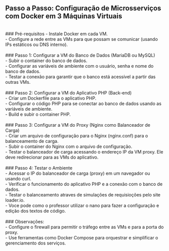 ## Passo a Passo: Configuração de Microsserviços com Docker em 3 Máquinas Virtuais
<br>
### Pré-requisitos
- Instale Docker em cada VM.<br>
- Configure a rede entre as VMs para que possam se comunicar (usando IPs estáticos ou DNS interno).<br>
<br>
### Passo 1: Configurar a VM do Banco de Dados (MariaDB ou MySQL)<br>
- Subir o container do banco de dados.<br>
- Configurar as variáveis de ambiente com o usuário, senha e nome do banco de dados.<br>
- Testar a conexão para garantir que o banco está acessível a partir das outras VMs.<br>
<br>
### Passo 2: Configurar a VM do Aplicativo PHP (Back-end)<br>
- Criar um Dockerfile para o aplicativo PHP.<br>
- Configurar o código PHP para se conectar ao banco de dados usando as variáveis de ambiente.<br>
- Build e subir o container PHP.<br>
<br>
### Passo 3: Configurar a VM do Proxy (Nginx como Balanceador de Carga)<br>
- Criar um arquivo de configuração para o Nginx (nginx.conf) para o balanceamento de carga.<br>
- Subir o container do Nginx com o arquivo de configuração.<br>
- Testar o balanceador de carga acessando o endereço IP da VM proxy. Ele deve redirecionar para as VMs do aplicativo.<br>
<br>
### Passo 4: Testar o Ambiente<br>
- Acessar o IP do balanceador de carga (proxy) em um navegador ou usando curl.<br>
- Verificar o funcionamento do aplicativo PHP e a conexão com o banco de dados.<br>
- Testar o balanceamento atraves de simulações de requisioções pelo site loader.io.<br>
- Voce pode como o professor utilizar o nano para fazer a configuração e edição dos textos de código.<br>
<br>
### Observações:<br>
- Configure o firewall para permitir o tráfego entre as VMs e para a porta do proxy.<br>
- Use ferramentas como Docker Compose para orquestrar e simplificar o gerenciamento dos serviços.<br>
